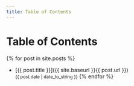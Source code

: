 ```yaml
---
title: Table of Contents
---
```


# [](#table-of-contents)Table of Contents

{% for post in site.posts %}
- [{{ post.title }}]({{ site.baseurl }}{{ post.url }})<br /><span style="font-size: smaller">{{ post.date | date_to_string }}</span>
{% endfor %}

